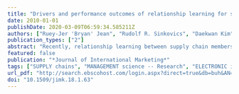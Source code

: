 ```yaml
---
title: "Drivers and performance outcomes of relationship learning for suppliers in cross-border customer–supplier relationships: The role of communication culture"
date: 2010-01-01
publishDate: 2020-03-09T06:59:34.585211Z
authors: ["Ruey-Jer 'Bryan' Jean", "Rudolf R. Sinkovics", "Daekwan Kim"]
publication_types: ["2"]
abstract: "Recently, relationship learning between supply chain members has drawn a great deal of attention in the literature. In the context of the international electronics supply chain, which is characterized by cultural differences and complexity of products, relationship learning is difficult to achieve and relies largely on close collaboration between partners. The authors build on the resource-based view of the firm and adopt a communication culture theory to examine drivers and performance outcomes of relationship learning in cross-border relationships in the electronics industry. They propose a research framework in which a firm's innovativeness orientation, trust, information technology advancement, and technological uncertainty are determinants of relationship learning. In the framework, they introduce the communication cultures of the supplier and buyer as a moderator. Using 246 electronics suppliers in relationships with international original equipment manufacturer customers, the authors empirically show that innovativeness orientation, trust, and technological uncertainty affect relationship learning positively. Furthermore, the communication cultures of the supplier and buyer moderate the effects of innovativeness orientation and technological uncertainty. The authors conclude with a discussion of the implications."
featured: false
publication: "*Journal of International Marketing*"
tags: ["SUPPLY chains", "MANAGEMENT science -- Research", "ELECTRONIC industries", "RELATIONSHIP marketing", "RESEARCH", "ORGANIZATIONAL learning", "MANAGEMENT", "CORPORATE culture", "innovativeness", "performance", "relationship learning", "technological uncertainty", "trust"]
url_pdf: "http://search.ebscohost.com/login.aspx?direct=true&db=buh&AN=47974875&site=ehost-live"
doi: "10.1509/jimk.18.1.63"
---
```


